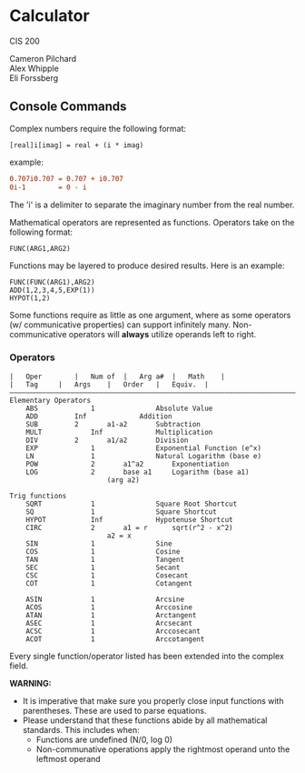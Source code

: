 # Calculator

CIS 200

Cameron Pilchard<br/>
Alex Whipple<br/>
Eli Forssberg<br/>

## Console Commands
Complex numbers require the following format:
```
[real]i[imag] = real + (i * imag)
```
example:
```diff
0.707i0.707	= 0.707 + i0.707
0i-1		= 0 - i
```
The 'i' is a delimiter to separate the imaginary number from the real number.

Mathematical operators are represented as functions.
Operators take on the following format:
```
FUNC(ARG1,ARG2)
```
Functions may be layered to produce desired results.
Here is an example:
```
FUNC(FUNC(ARG1),ARG2)
ADD(1,2,3,4,5,EXP(1))
HYPOT(1,2)

```
Some functions require as little as one argument, where as some operators (w/ communicative properties) can support infinitely many.
Non-communicative operators will **always** utilize operands left to right.

### Operators
```
|	Oper		|	Num of	|	Arg a#	|	Math	|
|	Tag		|	Args	|	Order	|	Equiv.	|
—————————————————————————————————————————————————————————————————————————
Elementary Operators
	ABS     		1				Absolute Value
	ADD			Inf				Addition
	SUB			2		a1-a2		Subtraction
	MULT			Inf				Multiplication
	DIV			2		a1/a2		Division
 	EXP     		1				Exponential Function (e^x)
	LN       		1				Natural Logarithm (base e)
	POW      		2		a1^a2		Exponentiation
	LOG      		2		base a1		Logarithm (base a1)
						(arg a2)

Trig functions
	SQRT     		1				Square Root Shortcut
	SQ      		1				Square Shortcut
	HYPOT			Inf				Hypotenuse Shortcut
	CIRC			2		a1 = r		sqrt(r^2 - x^2)
						a2 = x
	SIN     		1				Sine
	COS     		1				Cosine
	TAN     		1				Tangent
	SEC     		1				Secant
	CSC     		1				Cosecant
	COT     		1				Cotangent

	ASIN     		1				Arcsine
	ACOS     		1				Arccosine
	ATAN     		1				Arctangent
	ASEC     		1				Arcsecant
	ACSC     		1				Arccosecant
	ACOT     		1				Arccotangent
```
Every single function/operator listed has been extended into the complex field.

**WARNING:**
- It is imperative that make sure you properly close input functions with parentheses. These are used to parse equations.
- Please understand that these functions abide by all mathematical standards. This includes when:
	- Functions are undefined (N/0, log 0)
	- Non-communative operations apply the rightmost operand unto the leftmost operand
